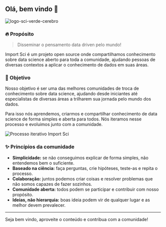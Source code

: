## Olá, bem vindo 👋

![logo-sci-verde-cerebro](https://user-images.githubusercontent.com/45513854/174713055-53a1de18-7411-4f79-8fce-aa9e0fd48014.jpg)


### 🔥 Propósito

> Disseminar o pensamento data driven pelo mundo!

Import Sci é um projeto open source onde compartilhamos conhecimento sobre data science aberto para toda a comunidade, ajudando pessoas de diversas contextos a aplicar o conhecimento de dados em suas áreas.

### 🚀 Objetivo

Nosso objetivo é ser uma das melhores comunidades de troca de conhecimento sobre data science, ajudando desde iniciantes até especialistas de diversas áreas a trilharem sua jornada pelo mundo dos dados.

Para isso nós aprendemos, criarmos e compartilhar conhecimento de data science de forma simples e aberta para todos. Nós iteramos nesse processo e evoluimos junto com a comunidade.

![Processo iterativo Import Sci](https://user-images.githubusercontent.com/45513854/175794508-24e61b26-f22d-4adc-b79c-a4114dd6cec4.png)

### ✨ Princípios da comunidade

- **Simplicidade:** se não conseguimos explicar de forma simples, não entendemos bem o suficiente.
- **Baseado na ciência:** faça perguntas, crie hipóteses, teste-as e repita o processo.
- **Colaboração:** juntos podemos criar coisas e resolver problemas que não somos capazes de fazer sozinhos.
- **Comunidade aberta:** todos podem se participar e contribuir com nosso propósito.
- **Ideias, não hierarquia:** boas ideia podem vir de qualquer lugar e as melhor devem prevalecer.

------

Seja bem vindo, aproveite o conteúdo e contribua com a comunidade!
